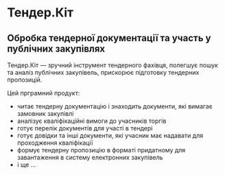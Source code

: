 # Тендер.Кіт
## Обробка тендерної документації та участь у публічних закупівлях

Тендер.Кіт — зручний інструмент тендерного фахівця, полегшує пошук та аналіз публічних закупівель, прискорює підготовку тендерних пропозицій.    

Цей прграмний продукт:
- читає тендерну документацію і знаходить документи, які вимагає замовник закупівлі
- аналізує кваліфікаційні вимоги до учасників торгів  	
- готує перелік документів для участі в тендері
- готує довідки та інші документи, які учасник має надавати для проходження кваліфікації
- формує тендерну пропозицію в форматі придатному для завантаження в систему електронних закупівель
- і ще ...


